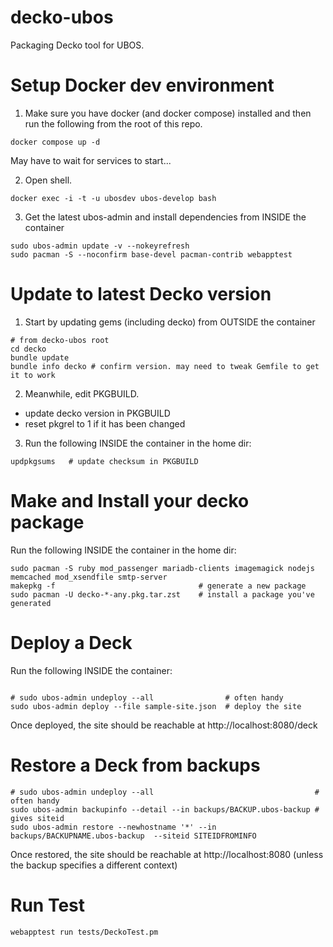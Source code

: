 # decko-ubos

Packaging Decko tool for UBOS.

# Setup Docker dev environment

1. Make sure you have docker (and docker compose) installed and then run the following from the root of this repo.

```
docker compose up -d
```

May have to wait for services to start...

2. Open shell.

```   
docker exec -i -t -u ubosdev ubos-develop bash
```

3. Get the latest ubos-admin and install dependencies from INSIDE the container
```
sudo ubos-admin update -v --nokeyrefresh
sudo pacman -S --noconfirm base-devel pacman-contrib webapptest
```

# Update to latest Decko version

1. Start by updating gems (including decko) from OUTSIDE the container

```
# from decko-ubos root
cd decko
bundle update
bundle info decko # confirm version. may need to tweak Gemfile to get it to work
```

2. Meanwhile, edit PKGBUILD.

- update decko version in PKGBUILD
- reset pkgrel to 1 if it has been changed

3. Run the following INSIDE the container in the home dir:

```
updpkgsums   # update checksum in PKGBUILD
```

# Make and Install your decko package

Run the following INSIDE the container in the home dir:

```
sudo pacman -S ruby mod_passenger mariadb-clients imagemagick nodejs memcached mod_xsendfile smtp-server
makepkg -f                                # generate a new package
sudo pacman -U decko-*-any.pkg.tar.zst    # install a package you've generated
```


# Deploy a Deck

Run the following INSIDE the container:

```

# sudo ubos-admin undeploy --all                # often handy
sudo ubos-admin deploy --file sample-site.json  # deploy the site
```

Once deployed, the site should be reachable at http://localhost:8080/deck


# Restore a Deck from backups

```
# sudo ubos-admin undeploy --all                                    # often handy
sudo ubos-admin backupinfo --detail --in backups/BACKUP.ubos-backup # gives siteid
sudo ubos-admin restore --newhostname '*' --in backups/BACKUPNAME.ubos-backup  --siteid SITEIDFROMINFO
```

Once restored, the site should be reachable at http://localhost:8080  (unless the 
backup specifies a different context)


# Run Test

```
webapptest run tests/DeckoTest.pm

```